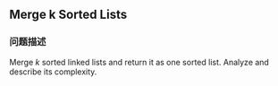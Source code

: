 ## Merge k Sorted Lists  
### 问题描述

Merge *k* sorted linked lists and return it as one sorted list. Analyze and describe its complexity.

